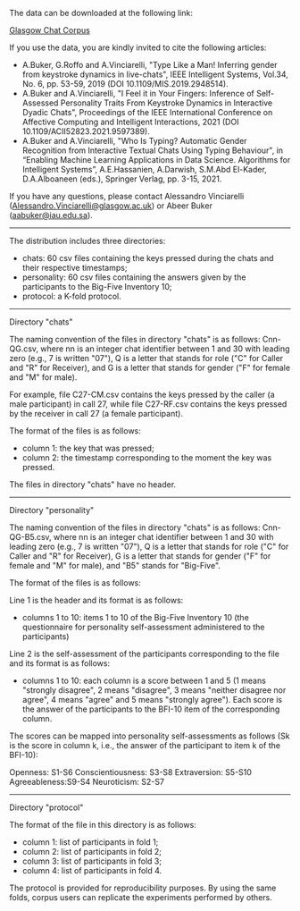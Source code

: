 The data can be downloaded at the following link:

<a href="https://www.dropbox.com/scl/fi/y1trjuh729700zlcuw1x2/Glasgow-Chat-Corpus.zip?rlkey=isq0u8sown38xsz5w8uofo4l8&dl=0">Glasgow Chat Corpus</a>

If you use the data, you are kindly invited to cite the following articles:

- A.Buker, G.Roffo and A.Vinciarelli, "Type Like a Man! Inferring gender from keystroke dynamics in live-chats", IEEE Intelligent Systems, Vol.34, No. 6, pp. 53-59, 2019 (DOI  10.1109/MIS.2019.2948514).
- A.Buker and A.Vinciarelli, "I Feel it in Your Fingers: Inference of Self-Assessed Personality Traits From Keystroke Dynamics in Interactive Dyadic Chats", Proceedings of the IEEE International Conference on Affective Computing and Intelligent Interactions, 2021 (DOI 10.1109/ACII52823.2021.9597389).
- A.Buker and A.Vinciarelli, "Who Is Typing? Automatic Gender Recognition from Interactive Textual Chats Using Typing Behaviour", in “Enabling Machine Learning Applications in Data Science. Algorithms for Intelligent Systems”, A.E.Hassanien, A.Darwish, S.M.Abd El-Kader, D.A.Alboaneen (eds.), Springer Verlag, pp. 3-15, 2021.

If you have any questions, please contact Alessandro Vinciarelli (Alessandro.Vinciarelli@glasgow.ac.uk) or Abeer Buker (aabuker@iau.edu.sa).

---

The distribution includes three directories:

- chats: 60 csv files containing the keys pressed during the chats and their respective timestamps;
- personality: 60 csv files containing the answers given by the participants to the Big-Five Inventory 10;
- protocol: a K-fold protocol.

----

Directory "chats"

The naming convention of the files in directory "chats" is as follows: Cnn-QG.csv, where nn is an integer chat identifier between 1 and 30 with leading zero (e.g., 7 is written "07"), Q is a letter that stands for role ("C" for Caller and "R" for Receiver), and G is a letter that stands for gender ("F" for female and "M" for male).

For example, file C27-CM.csv contains the keys pressed by the caller (a male participant) in call 27, while file C27-RF.csv contains the keys pressed by the receiver in call 27 (a female participant).

The format of the files is as follows:

- column 1: the key that was pressed;
- column 2: the timestamp corresponding to the moment the key was pressed.

The files in directory "chats" have no header.

---

Directory "personality"

The naming convention of the files in directory "chats" is as follows: Cnn-QG-B5.csv, where nn is an integer chat identifier between 1 and 30 with leading zero (e.g., 7 is written "07"), Q is a letter that stands for role ("C" for Caller and "R" for Receiver), G is a letter that stands for gender ("F" for female and "M" for male), and "B5" stands for "Big-Five".

The format of the files is as follows:

Line 1 is the header and its format is as follows:

- columns 1 to 10: items 1 to 10 of the Big-Five Inventory 10 (the questionnaire for personality self-assessment administered to the participants)

Line 2 is the self-assessment of the participants corresponding to the file and its format is as follows:

- columns 1 to 10: each column is a score between 1 and 5 (1 means "strongly disagree", 2 means "disagree", 3 means "neither disagree nor agree", 4 means "agree" and 5 means "strongly agree"). Each score is the answer of the participants to the BFI-10 item of the corresponding column.

The scores can be mapped into personality self-assessments as follows (Sk is the score in column k, i.e., the answer of the participant to item k of the BFI-10):

Openness: S1-S6
Conscientiousness: S3-S8
Extraversion: S5-S10
Agreeableness:S9-S4
Neuroticism: S2-S7

---

Directory "protocol"

The format of the file in this directory is as follows:

- column 1: list of participants in fold 1;
- column 2: list of participants in fold 2;
- column 3: list of participants in fold 3;
- column 4: list of participants in fold 4.

The protocol is provided for reproducibility purposes. By using the same folds, corpus users can replicate the experiments performed by others.

